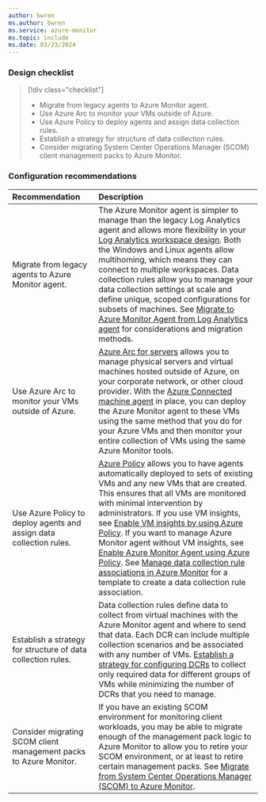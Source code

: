 ```yaml
---
author: bwren
ms.author: bwren
ms.service: azure-monitor
ms.topic: include
ms.date: 03/23/2024
---
```


### Design checklist

> [!div class="checklist"]
> - Migrate from legacy agents to Azure Monitor agent.
> - Use Azure Arc to monitor your VMs outside of Azure.
> - Use Azure Policy to deploy agents and assign data collection rules.
> - Establish a strategy for structure of data collection rules.
> - Consider migrating System Center Operations Manager (SCOM) client management packs to Azure Monitor.


### Configuration recommendations

| Recommendation | Description |
|:---|:---|
| Migrate from legacy agents to Azure Monitor agent. | The Azure Monitor agent is simpler to manage than the legacy Log Analytics agent and allows more flexibility in your [Log Analytics workspace design](/azure/azure-monitor/logs/workspace-design). Both the Windows and Linux agents allow multihoming, which means they can connect to multiple workspaces. Data collection rules allow you to manage your data collection settings at scale and define unique, scoped configurations for subsets of machines. See [Migrate to Azure Monitor Agent from Log Analytics agent](../agents/azure-monitor-agent-migration.md) for considerations and migration methods. | 
| Use Azure Arc to monitor your VMs outside of Azure. | [Azure Arc for servers](/azure/azure-arc/servers/overview) allows you to manage physical servers and virtual machines hosted outside of Azure, on your corporate network, or other cloud provider. With the [Azure Connected machine agent](/azure/azure-arc/servers/agent-overview) in place, you can deploy the Azure Monitor agent to these VMs using the same method that you do for your Azure VMs and then monitor your entire collection of VMs using the same Azure Monitor tools. |
| Use Azure Policy to deploy agents and assign data collection rules. | [Azure Policy](/azure/governance/policy/overview) allows you to have agents automatically deployed to sets of existing VMs and any new VMs that are created. This ensures that all VMs are monitored with minimal intervention by administrators. If you use VM insights, see [Enable VM insights by using Azure Policy](../vm/vminsights-enable-policy.md). If you want to manage Azure Monitor agent without VM insights, see [Enable Azure Monitor Agent using Azure Policy](../agents/azure-monitor-agent-policy.md). See [Manage data collection rule associations in Azure Monitor](../essentials/data-collection-rule-associations.md#arm-template) for a template to create a data collection rule association. |
| Establish a strategy for structure of data collection rules. | Data collection rules define data to collect from virtual machines with the Azure Monitor agent and where to send that data. Each DCR can include multiple collection scenarios and be associated with any number of VMs. [Establish a strategy for configuring DCRs](../essentials/data-collection-rule-best-practices.md) to collect only required data for different groups of VMs while minimizing the number of DCRs that you need to manage. |
| Consider migrating SCOM client management packs to Azure Monitor. | If you have an existing SCOM environment for monitoring client workloads, you may be able to migrate enough of the management pack logic to Azure Monitor to allow you to retire your SCOM environment, or at least to retire certain management packs. See [Migrate from System Center Operations Manager (SCOM) to Azure Monitor](../vm/monitor-virtual-machine-management-packs.md#migrate-management-pack-logic-for-vm-workloads). |

